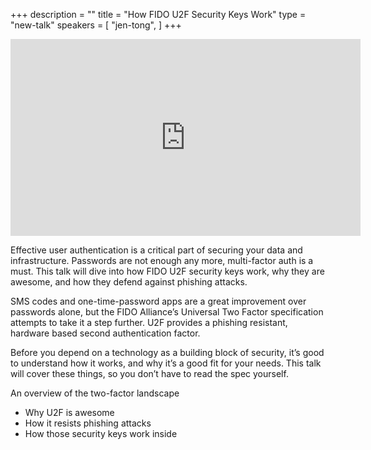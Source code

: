 +++
description = ""
title = "How FIDO U2F Security Keys Work"
type = "new-talk"
speakers = [
        "jen-tong",
]
+++
<iframe width="560" height="315" src="https://www.youtube-nocookie.com/embed/DWrLBwi7ZBA" frameborder="0" allowfullscreen></iframe>

Effective user authentication is a critical part of securing your data and infrastructure. Passwords are not enough any more, multi-factor auth is a must. This talk will dive into how FIDO U2F security keys work, why they are awesome, and how they defend against phishing attacks.

SMS codes and one-time-password apps are a great improvement over passwords alone, but the FIDO Alliance’s Universal Two Factor specification attempts to take it a step further. U2F provides a phishing resistant, hardware based second authentication factor.

Before you depend on a technology as a building block of security, it’s good to understand how it works, and why it’s a good fit for your needs. This talk will cover these things, so you don’t have to read the spec yourself.

An overview of the two-factor landscape

* Why U2F is awesome
* How it resists phishing attacks
* How those security keys work inside